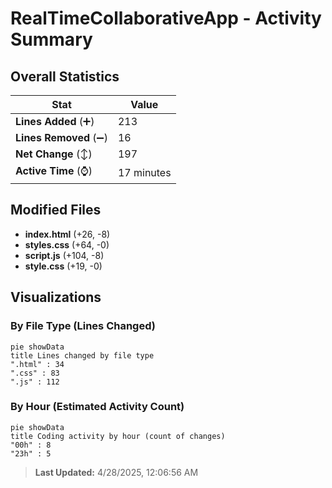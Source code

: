 # RealTimeCollaborativeApp - Activity Summary 

## Overall Statistics

| Stat                   | Value                                                             |
| ---------------------- | ----------------------------------------------------------------- |
| **Lines Added** (➕)   | 213                                          |
| **Lines Removed** (➖) | 16                                        |
| **Net Change** (↕)    | 197                |
| **Active Time** (⌚)   | 17 minutes |


## Modified Files
- **index.html** (+26, -8)
- **styles.css** (+64, -0)
- **script.js** (+104, -8)
- **style.css** (+19, -0)

## Visualizations

### By File Type (Lines Changed)

```mermaid
pie showData
title Lines changed by file type
".html" : 34
".css" : 83
".js" : 112
```

### By Hour (Estimated Activity Count)

```mermaid
pie showData
title Coding activity by hour (count of changes)
"00h" : 8
"23h" : 5
```


> **Last Updated:** 4/28/2025, 12:06:56 AM
